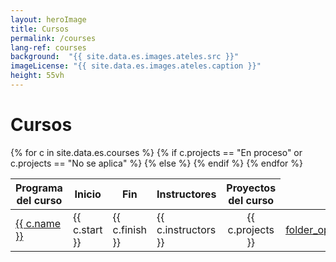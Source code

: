 ```yaml
---
layout: heroImage
title: Cursos
permalink: /courses
lang-ref: courses
background:  "{{ site.data.es.images.ateles.src }}"
imageLicense: "{{ site.data.es.images.ateles.caption }}"
height: 55vh
---
```


<link rel="stylesheet" href="https://fonts.googleapis.com/css2?family=Material+Symbols+Outlined:opsz,wght,FILL,GRAD@20..48,100..700,0..1,-50..200&icon_names=folder_open" />

# Cursos

<style>
a, .material-symbols-outlined {
  color: "#ff5100";
  font-variation-settings:
  'FILL' 0,
  'wght' 400,
  'GRAD' 0,
  'opsz' 24
}

</style>

<table>
  <thead>
    <tr>
      <th>Programa del curso</th>
      <th style="text-align: center;">Inicio</th>
      <th style="text-align: center;">Fin</th>
      <th>Instructores</th>
      <th style="text-align: center;">Proyectos del curso</th>
    </tr>
  </thead>
  <tbody>
    {% for c in site.data.es.courses %}
    <tr>
      <td><a href="{{ c.program }}">{{ c.name }}</a></td>
      <td>{{ c.start }}</td>
      <td>{{ c.finish }}</td>
      <td>{{ c.instructors }}</td>
      {% if c.projects == "En proceso" or c.projects == "No se aplica" %}
        <td style="text-align: center;">{{ c.projects }}</td>
      {% else %}
        <td style="text-align: center;">
            <a href="{{ c.projects }}" class="material-symbols-outlined">folder_open</a>
        </td>
      {% endif %}
    </tr>
    {% endfor %}
  </tbody>
</table>